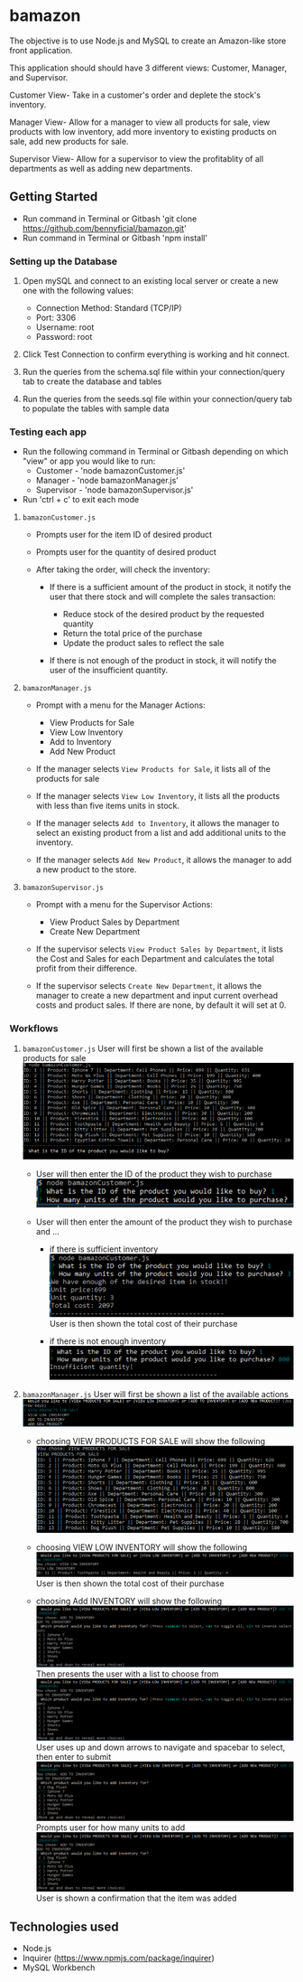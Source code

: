# bamazon

The objective is to use Node.js and MySQL to create an Amazon-like store front application. 

This application should should have 3 different views: Customer, Manager, and Supervisor.

Customer View- Take in a customer's order and deplete the stock's inventory. 

Manager View- Allow for a manager to view all products for sale, view products with low inventory, add more inventory to existing products on sale, add new products for sale. 

Supervisor View- Allow for a supervisor to view the profitablity of all departments as well as adding new departments. 

## Getting Started

- Run command in Terminal or Gitbash 'git clone https://github.com/bennyficial/bamazon.git'
- Run command in Terminal or Gitbash 'npm install'

### Setting up the Database
1. Open mySQL and connect to an existing local server or create a new one with the following values:
    * Connection Method: Standard (TCP/IP)
    * Port: 3306
    * Username: root
    * Password: root

2. Click Test Connection to confirm everything is working and hit connect.

3. Run the queries from the schema.sql file within your connection/query tab to create the database and tables

4. Run the queries from the seeds.sql file within your connection/query tab to populate the tables with sample data

### Testing each app
- Run the following command in Terminal or Gitbash depending on which "view" or app you would like to run:
	* Customer - 'node bamazonCustomer.js'
	* Manager - 'node bamazonManager.js'
	* Supervisor - 'node bamazonSupervisor.js'
- Run 'ctrl + c' to exit each mode

1. `bamazonCustomer.js`
	* Prompts user for the item ID of desired product

	* Prompts user for the quantity of desired product

	* After taking the order, will check the inventory:
		* If there is a sufficient amount of the product in stock, it notify the user that there stock and will complete the sales transaction:
			* Reduce stock of the desired product by the requested quantity 
			* Return the total price of the purchase
			* Update the product sales to reflect the sale

		* If there is not enough of the product in stock, it will notify the user of the insufficient quantity. 

2. `bamazonManager.js`	

    * Prompt with a menu for the Manager Actions:
        * View Products for Sale
        * View Low Inventory
        * Add to Inventory
        * Add New Product

    * If the manager selects `View Products for Sale`, it lists all of the products for sale       

    * If the manager selects `View Low Inventory`, it lists all the products with less than five items units in stock.

    * If the manager selects `Add to Inventory`, it allows the manager to select an existing product from a list and add additional units to the inventory.

    * If the manager selects `Add New Product`, it allows the manager to add a new product to the store.

3. `bamazonSupervisor.js`   

     * Prompt with a menu for the Supervisor Actions:
        * View Product Sales by Department
        * Create New Department

    * If the supervisor selects `View Product Sales by Department`, it lists the Cost and Sales for each Department and calculates the total profit from their difference. 

    * If the supervisor selects `Create New Department`, it allows the manager to create a new department and input current overhead costs and product sales. If there are none, by default it will set at 0.        

### Workflows
1. `bamazonCustomer.js`
User will first be shown a list of the available products for sale
![Product List](/images/cust1.PNG?raw=true)

    * User will then enter the ID of the product they wish to purchase
    ![Item ID](/images/cust2.PNG?raw=true)

    * User will then enter the amount of the product they wish to purchase and ...

        * if there is sufficient inventory  
        ![Item QtyT](/images/cust3.PNG?raw=true)
    User is then shown the total cost of their purchase

        * if there is not enough inventory  
        ![Alt QtyF](/images/cust4.PNG?raw=true)

2. `bamazonManager.js`
User will first be shown a list of the available actions
![Manager List](/images/man1.PNG?raw=true)

    * choosing VIEW PRODUCTS FOR SALE will show the following
    ![Product List](/images/man2.PNG?raw=true)

    * choosing VIEW LOW INVENTORY will show the following 
    ![Low List](/images/man3.PNG?raw=true)
    User is then shown the total cost of their purchase

    * choosing Add INVENTORY will show the following 
    ![Add Item](/images/man4.PNG?raw=true)
    Then presents the user with a list to choose from
    ![Add Item List](/images/man4.PNG?raw=true)
    User uses up and down arrows to navigate and spacebar to select, then enter to submit
    ![Add Item Choice](/images/man5.PNG?raw=true)
    Prompts user for how many units to add
    ![Add Item Qty](/images/man5.PNG?raw=true)
    User is shown a confirmation that the item was added

## Technologies used
- Node.js
- Inquirer (https://www.npmjs.com/package/inquirer)
- MySQL Workbench
